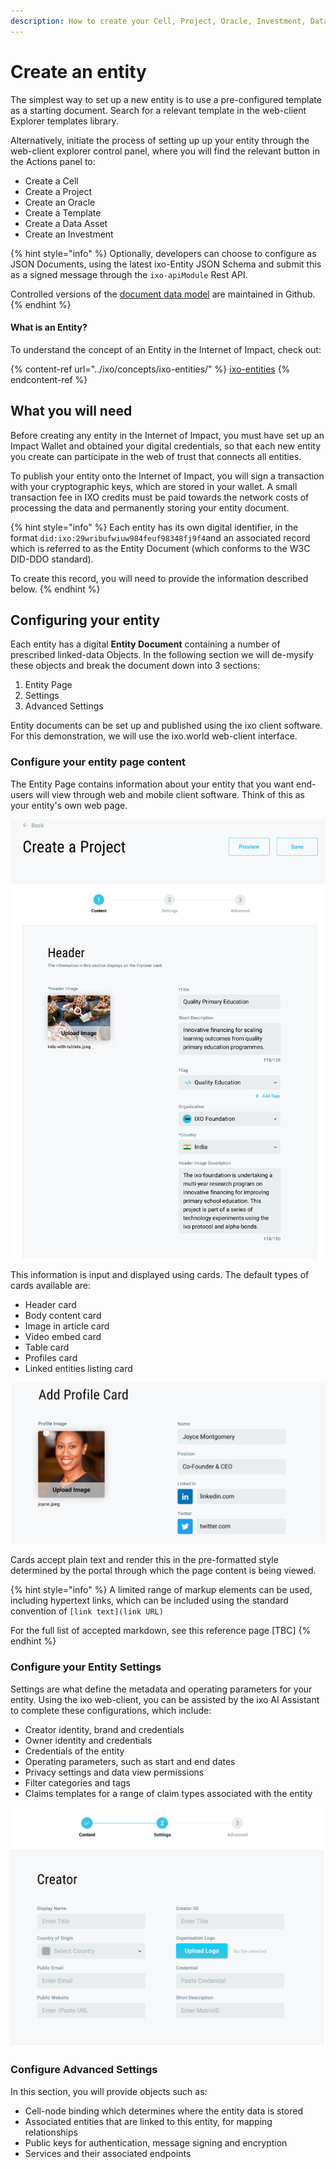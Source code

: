 ```yaml
---
description: How to create your Cell, Project, Oracle, Investment, Data Asset, or Template.
---
```


# Create an entity

The simplest way to set up a new entity is to use a pre-configured template as a starting document. Search for a relevant template in the web-client Explorer templates library.

Alternatively, initiate the process of setting up up your entity through the web-client explorer control panel, where you will find the relevant button in the Actions panel to:

* Create a Cell
* Create a Project
* Create an Oracle
* Create a Template
* Create a Data Asset
* Create an Investment

{% hint style="info" %}
Optionally, developers can choose to configure as JSON Documents, using the latest ixo-Entity JSON Schema and submit this as a signed message through the `ixo-apiModule` Rest API.

Controlled versions of the [document data model](https://github.com/ixofoundation/ixo-protocol/blob/master/entity\_document.json) are maintained in Github.
{% endhint %}

#### What is an Entity?

To understand the concept of an Entity in the Internet of Impact, check out:

{% content-ref url="../ixo/concepts/ixo-entities/" %}
[ixo-entities](../ixo/concepts/ixo-entities/)
{% endcontent-ref %}

## What you will need

Before creating any entity in the Internet of Impact, you must have set up an Impact Wallet and obtained your digital credentials, so that each new entity you create can participate in the web of trust that connects all entities.

To publish your entity onto the Internet of Impact, you will sign a transaction with your cryptographic keys, which are stored in your wallet. A small transaction fee in IXO credits must be paid towards the network costs of processing the data and permanently storing your entity document.

{% hint style="info" %}
Each entity has its own digital identifier, in the format `did:ixo:29wribufwiuw984feuf98348fj9f4`and an associated record which is referred to as the Entity Document (which conforms to the W3C DID-DDO standard).

To create this record, you will need to provide the information described below. &#x20;
{% endhint %}

## Configuring your entity

Each entity has a digital **Entity Document** containing a number of prescribed linked-data Objects. In the following section we will de-mysify these objects and break the document down into 3 sections:

1. Entity Page
2. Settings
3. Advanced Settings

Entity documents can be set up and published using the ixo client software. For this demonstration, we will use the ixo.world web-client interface.

### Configure your entity page content

The Entity Page contains information about your entity that you want end-users will view through web and mobile client software. Think of this as your entity's own web page.&#x20;

![The user interface on ixo.world for configuring an entity page (for a Project)](<../.gitbook/assets/create a project template.png>)

This information is input and displayed using cards. The default types of cards available are:

* Header card
* Body content card
* Image in article card
* Video embed card
* Table card
* Profiles card
* Linked entities listing card

![Example of the Profiles Card object in the ixo.world entity configuration UI](<../.gitbook/assets/profile card.png>)

Cards accept plain text and render this in the pre-formatted style determined by the portal through which the page content is being viewed.&#x20;

{% hint style="info" %}
A limited range of markup elements can be used, including hypertext links, which can be included using the standard convention of `[link text](link URL)`

For the full list of accepted markdown, see this reference page \[TBC]
{% endhint %}

### Configure your Entity Settings

Settings are what define the metadata and operating parameters for your entity. Using the ixo web-client, you can be assisted by the ixo AI Assistant to complete these configurations, which include:

* Creator identity, brand and credentials
* Owner identity and credentials
* Credentials of the entity
* Operating parameters, such as start and end dates
* Privacy settings and data view permissions
* Filter categories and tags
* Claims templates for a range of claim types associated with the entity

![](<../.gitbook/assets/settings creator.png>)

### Configure Advanced Settings

In this section, you will provide objects such as:

* Cell-node binding which determines where the entity data is stored
* Associated entities that are linked to this entity, for mapping relationships
* Public keys for authentication, message signing and encryption
* Services and their associated endpoints

